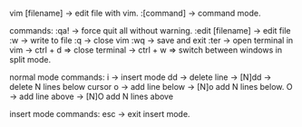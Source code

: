 vim [filename] -> edit file with vim.
:[command] -> command mode.

commands:
:qa! -> force quit all without warning.
:edit [filename] -> edit file
:w -> write to file
:q -> close vim
:wq -> save and exit
:ter -> open terminal in vim
  -> ctrl + d => close terminal
  -> ctrl + w => switch between windows in split mode.


normal mode commands:
i -> insert mode
dd -> delete line
  -> [N]dd -> delete N lines below cursor
o -> add line below
  -> [N]o add N lines below.
O -> add line above
  -> [N]O add N lines above

insert mode commands:
esc -> exit insert mode.





